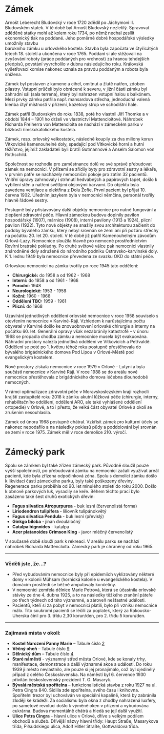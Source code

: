 # Zámek

Arnošt Leberecht Bludovský v roce 1720 zdědil po Jáchymovi II. Bludovském statek. V té době byl Arnošt Bludovský nezletilý. Spravovat zděděné statky mohl až kolem roku 1734, po němž nechal zesílit ekonomický tlak na poddané. Jeho poměrně dobré hospodářské výsledky umožnily stavbu  
barokního zámku u orlovského kostela. Stavba byla započata ve čtyřicátých letech 18. století a ukončena v roce 1765. Poddaní si ale stěžovali na zvyšování roboty (práce poddaných pro vrchnost) za hranou tehdejších předpisů, povstání vyvrcholilo v dubnu následujícího roku. Královská vyšetřovací komise nakonec uznala za pravdu poddaným a robota byla snížena.

Zámek byl postaven z kamene a cihel, omítnut a žlutě natřen, zdoben pilastry. Vstupní průčelí bylo obrácené k severu, v jižní části zámku byl zahradní sál (sala terrena), který byl nahrazen vstupní halou s balkónem. Mezi prvky zámku patřila např. mansardova střecha, jednoduchá valená klenba čtyř místností v přízemí, kazetový strop ve schodištní hale.

Zámek patřil Bludovským do roku 1838, poté ho vlastnil Jiří Thomke a v období 1844 – 1901 ho drželi ve vlastnictví Mattencloitové. Náhrobek Richarda Freiherra von Mattencloita se nachází v zámeckém parku v blízkosti římskokatolického kostela.

Zámek, resp. orlovský velkostatek, následně koupily za dva miliony korun Vítkovické kamenouhelné doly, spadající pod Vítkovické horní a hutní těžířstvo, jejímiž zakladateli byli bratři Gutmannové a Anselm Salomon von Rothschild.

Společnost se rozhodla pro zaměstnance dolů ve své správě přebudovat zámek na nemocnici. V přízemí se zřídily byty pro zdravotní sestry a lékaře, v prvním patře se nacházely nemocniční pokoje pro zatím 32 pacientů. Vnitřní úpravy zahrnovaly i strhnutí hedvábných a papírových tapet, došlo k vybílení stěn a natření světlými olejovými barvami. Do objektu byla zavedena ventilace a elektřina z Dolu Žofie. První pacient byl přijat 10. června 1902. Úředním jazykem byla v nemocnici němčina, personál tvořily hlavně řádové sestry.

Postupně byly přistavovány další objekty nemocnice pro nutné fungování a zlepšení zdravotní péče. Hlavní zámeckou budovu doplnily pavilon hospodářský (1907), márnice (1908), interní pavilony (1913 a 1924), plicní pavilon (1922). Tyto nové objekty se snažily svou architekturou začlenit do podoby bývalého zámku, který nebyl srovnán se zemí ani při požáru střechy na počátku 20. let 20. století. V té době již patřil Kamenouhelným závodům Orlová-Lazy. Nemocnice sloužila hlavně pro nemocné prostřednictvím Revírní bratrské pokladny. Po druhé světové válce pak nemocnici vlastnily znárodněné doly sdružené do národního podniku Ostravsko-karvinské doly. K 1. lednu 1949 byla nemocnice převedena ze svazku OKD do státní péče.

Orlovskou nemocnici na zámku tvořily po roce 1945 tato oddělení:

- **Chirurgické:** do 1958 a od 1962 - 1968
- **Interní:** do 1958 a od 1961 - 1968
- **Porodní:** 1948
- **Neurologické:** 1953 - 1958
- **Kožní:** 1960 - 1968
- **Oddělení TBC:** 1959 - 1961
- **Plicní:** do 1968

Uzavírání jednotlivých oddělení orlovské nemocnice v roce 1958 souviselo s otevřením nemocnice v Karviné-Ráji. Vzhledem k narůstajícímu počtu obyvatel v Karviné došlo ke znovuobnovení orlovské chirurgie a interny na počátku 60. let. Generální opravy však nezabránily katastrofě – v únoru 1968 se propadla chodba zámku a nemocnice musela být evakuována. Náhradní prostory nalezla jednotlivá oddělení ve Vítkovicích a Petřvaldě. Oddělení se poté po 1. květnu téhož roku postupně přestěhovala do bývalého brigádnického domova Pod Lipou v Orlové-Městě pod evangelickým kostelem.

Nové prostory získala nemocnice v roce 1979 v Orlové – Lutyni a byla součástí nemocnice v Karviné Ráji. V roce 1988 se do areálu nové nemocnice přestěhovala z brigádnického domova léčebna dlouhodobě nemocných.

V rámci optimalizace zdravotní péče v Moravskoslezském kraji rozhodli krajští zastupitelé roku 2018 k zániku akutní lůžková péče (chirurgie, interny, rehabilitačního oddělení, oddělení ARO, ale také vyhlášené oddělení ortopedie) v Orlové, a to i přesto, že velká část obyvatel Orlové a okolí se zrušením nesouhlasila.

Zámek od února 1968 postupně chátral. Vzkřísit zámek pro kulturní účely se nakonec nepodařilo a na následky poklesů půdy a poddolování byl srovnán se zemí v roce 1975. Zámek měl v roce demolice 210. výročí.

# Zámecký park

Spolu se zámkem byl také zřízen zámecký park. Původně sloužil pouze vyšší společnosti, po přebudování zámku na nemocnici začali využívat areál pacienti, kde byla zřízena odpočinková zóna. Spolu s demolicí zámku došlo k likvidaci části zámeckého parku, byly také poškozeny dřeviny. Regenerace parku proběhla od 90. let minulého století do roku 2000. Došlo k obnově parkových luk, vysadily se keře. Během těchto prací bylo zasázeno také šest druhů exotických dřevin:

- **Fagus silvatica Atropurpurea** - buk lesní (červenolistá forma)
- **Liriodendron tulipifera** - liliovník tulipánokvětý
- **Fagus silvatica Pendula** - buk lesní (převislý)
- **Ginkgo biloba** - jinan dvoulaločný
- **Catalpa bignoides** - katalpa
- **Acer platanoides Crimson King** - javor mléčný červenolistý

V současné době slouží park k rekreaci. V areálu parku se nachází náhrobek Richarda Mattencloita. Zámecký park je chráněný od roku 1965.

---

### Věděli jste, že...?

- Před vybudováním nemocnice byly při epidemiích vyklizovány některé domy v kolonii Mühsam (hornická kolonie u evangelického kostela). V domácím prostředí se běžně amputovaly končetiny.
- V nemocnici zemřela dělnice Marie Petrová, která se účastnila orlovské stávky ze dne 4. dubna 1925, a to na následky těžkého zranění páteře po třech týdnech od této významné, a zároveň nešťastné události.
- Pacientů, kteří si za pobyt v nemocnici platili, bylo při vzniku nemocnice málo. Tito soukromí pacienti se léčili za poplatek, který za Rakousko-Uherska činil pro 3. třídu 2,30 korun/den, pro 2. třídu 5 korun/den.

---

### Zajímavá místa v okolí:

- **Kostel Narození Panny Marie** – Tabule číslo [2](/misto/2)
- **Věčný oheň** – Tabule číslo [9](/misto/9)
- **Dělnický dům** – Tabule číslo [4](/misto/4)
- **Staré náměstí** - významný střed města Orlové, kde se konaly trhy, manifestace, demonstrace a další významné akce a události. Do roku 1939 ji město nevlastnilo, ale pouze si jej pronajímalo, což byl ojedinělý případ z celého Československa. Na náměstí byl 6. července 1930 přivítán československý prezident T. G. Masaryk.
- **Bývalá městská spořitelna** – funkcionalistická stavba z roku 1927 na ul. Petra Cingra 840. Sídlila zde spořitelna, svého času i knihovna. Spořitelní trezor byl uchováván ve speciální kapalině, která by zabránila zloději ke krádeži. Za socialismu byla okna z chodby nahrazená luxfery, po sametové revoluci došlo k výměně oken v přízemí a vybudována cukrárna. Budova momentálně chátrá a hledá se její další využití.
- **Ulice Petra Cingra** - hlavní ulice v Orlové, dříve s velkým podílem obchodů a služeb. Dřívější názvy hlavní třídy: Haupt Straße, Masarykova třída, Piłsudskiego ulica, Adolf Hitler Straße, Gottwaldova třída.
